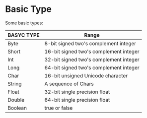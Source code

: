 # Basic Type

Some basic types:

| BASYC TYPE | Range |
|------------|-------|
| Byte       | 8-bit signed two's complement integer |
| Short      | 16-bit signed two's complement integer |
| Int        | 32-bit signed two's complement integer |
| Long       | 64-bit signed two's complement integer |
| Char       | 16-bit unsigned Unicode character |
| String     | A sequence of Chars |
| Float      | 32-bit single precision float |
| Double     | 64-bit single precision float |
| Boolean    | true or false |
